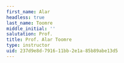```yaml
---
first_name: Alar
headless: true
last_name: Toomre
middle_initial: ''
salutation: Prof.
title: Prof. Alar Toomre
type: instructor
uid: 237d9e8d-7916-11bb-2e1a-85b89abe13d5
---
```

